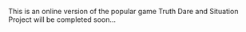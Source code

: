 This is an online version of the popular game Truth Dare and Situation
Project will be completed soon...
